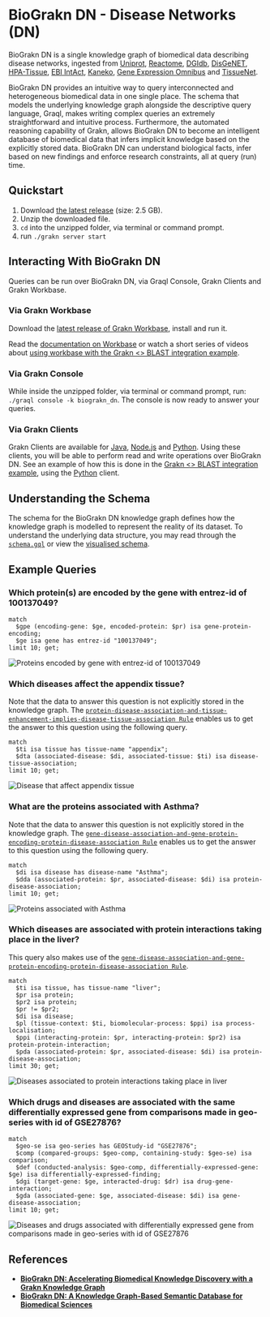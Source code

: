 # BioGrakn DN - Disease Networks (DN)

BioGrakn DN is a single knowledge graph of biomedical data describing disease networks, ingested from [Uniprot](https://www.uniprot.org/), [Reactome](https://reactome.org/), [DGIdb](http://www.dgidb.org/), [DisGeNET](http://www.disgenet.org/web/DisGeNET/menu;jsessionid=np5qutaldora6gql80xqhmen), [HPA-Tissue](https://www.proteinatlas.org/humanproteome/tissue+specific), [EBI IntAct](https://www.ebi.ac.uk/intact/), [Kaneko](https://www.ncbi.nlm.nih.gov/pmc/articles/PMC3558318/), [Gene Expression Omnibus](https://www.ncbi.nlm.nih.gov/geo/) and [TissueNet](http://netbio.bgu.ac.il/tissuenet/).

BioGrakn DN provides an intuitive way to query interconnected and heterogeneous biomedical data in one single place. The schema that models the underlying knowledge graph alongside the descriptive query language, Graql, makes writing complex queries an extremely straightforward and intuitive process. Furthermore, the automated reasoning capability of Grakn, allows BioGrakn DN to become an intelligent database of biomedical data that infers implicit knowledge based on the explicitly stored data. BioGrakn DN can understand biological facts, infer based on new findings and enforce research constraints, all at query (run) time.

## Quickstart

1. Download [the latest release](https://www.dropbox.com/s/tn6ney3nc0vwm6f/grakn-core-1.4.2-biograkn_dn-0.1.zip?dl=1) (size: 2.5 GB).
2. Unzip the downloaded file.
3. `cd` into the unzipped folder, via terminal or command prompt.
4. run `./grakn server start`

## Interacting With BioGrakn DN
Queries can be run over BioGrakn DN, via Graql Console, Grakn Clients and Grakn Workbase.

### Via Grakn Workbase
Download the [latest release of Grakn Workbase](https://github.com/graknlabs/grakn/releases), install and run it.

Read the [documentation on Workbase](http://dev.grakn.ai/docs/workbase/visualiser) or watch a short series of videos about [using workbase with the Grakn <> BLAST integration example](https://www.youtube.com/watch?v=pHIer5roF4c&list=PLtEF8_xCPklaTR4RaB3ng9V3Ov7n980cQ).

### Via Grakn Console
While inside the unzipped folder, via terminal or command prompt, run: `./graql console -k biograkn_dn`. The console is now ready to answer your queries.

### Via Grakn Clients
Grakn Clients are available for [Java](https://github.com/graknlabs/grakn/tree/master/client-java), [Node.js](https://github.com/graknlabs/grakn/tree/master/client-nodejs) and [Python](https://github.com/graknlabs/grakn/tree/master/client_python). Using these clients, you will be able to perform read and write operations over BioGrakn DN.
See an example of how this is done in the [Grakn <> BLAST integration example](./examples/blast/analysis.py), using the [Python](https://github.com/graknlabs/grakn/tree/master/client_python) client.

## Understanding the Schema
The schema for the BioGrakn DN knowledge graph defines how the knowledge graph is modelled to represent the reality of its dataset. To understand the underlying data structure, you may read through the [`schema.gql`](./schema.gql) or view the [visualised schema](./visualised-schema.png).

## Example Queries

### Which protein(s) are encoded by the gene with entrez-id of 100137049?

```
match
  $gpe (encoding-gene: $ge, encoded-protein: $pr) isa gene-protein-encoding;
  $ge isa gene has entrez-id "100137049";
limit 10; get;
```

![Proteins encoded by gene with entrez-id of 100137049](./examples/biograkn-queries/q-1.png)

### Which diseases affect the appendix tissue?
Note that the data to answer this question is not explicitly stored in the knowledge graph. The [`protein-disease-association-and-tissue-enhancement-implies-disease-tissue-association Rule`](./schema.gql#L216) enables us to get the answer to this question using the following query.

```
match
  $ti isa tissue has tissue-name "appendix";
  $dta (associated-disease: $di, associated-tissue: $ti) isa disease-tissue-association;
limit 10; get;
```

![Disease that affect appendix tissue](./examples/biograkn-queries/q-2.png)

### What are the proteins associated with Asthma?
Note that the data to answer this question is not explicitly stored in the knowledge graph. The [`gene-disease-association-and-gene-protein-encoding-protein-disease-association Rule`](./schema.gql#L169) enables us to get the answer to this question using the following query.

```
match
  $di isa disease has disease-name "Asthma";
  $dda (associated-protein: $pr, associated-disease: $di) isa protein-disease-association;
limit 10; get;
```

![Proteins associated with Asthma](./examples/biograkn-queries/q-3.png)


### Which diseases are associated with protein interactions taking place in the liver?
This query also makes use of the [`gene-disease-association-and-gene-protein-encoding-protein-disease-association Rule`](./schema.gql#L169).

```
match
  $ti isa tissue, has tissue-name "liver";
  $pr isa protein;
  $pr2 isa protein;
  $pr != $pr2;
  $di isa disease;
  $pl (tissue-context: $ti, biomolecular-process: $ppi) isa process-localisation;
  $ppi (interacting-protein: $pr, interacting-protein: $pr2) isa protein-protein-interaction;
  $pda (associated-protein: $pr, associated-disease: $di) isa protein-disease-association;
limit 30; get;
```

![Diseases associated to protein interactions taking place in liver](./examples/biograkn-queries/q-4.png)


### Which drugs and diseases are associated with the same differentially expressed gene from comparisons made in geo-series with id of GSE27876?

```
match
  $geo-se isa geo-series has GEOStudy-id "GSE27876";
  $comp (compared-groups: $geo-comp, containing-study: $geo-se) isa comparison;
  $def (conducted-analysis: $geo-comp, differentially-expressed-gene: $ge) isa differentially-expressed-finding;
  $dgi (target-gene: $ge, interacted-drug: $dr) isa drug-gene-interaction;
  $gda (associated-gene: $ge, associated-disease: $di) isa gene-disease-association;
limit 10; get;
```

![Diseases and drugs associated with differentially expressed gene from comparisons made in geo-series with id of GSE27876](./examples/biograkn-queries/q-5.png)


## References
- **[BioGrakn DN: Accelerating Biomedical Knowledge Discovery with a Grakn Knowledge Graph](https://blog.grakn.ai/BioGrakn-accelerating-biomedical-knowledge-discovery-with-a-grakn-knowledge-graph-84706768d7d4)**
- **[BioGrakn DN: A Knowledge Graph-Based Semantic Database for Biomedical Sciences](https://link.springer.com/chapter/10.1007/978-3-319-61566-0_28)**